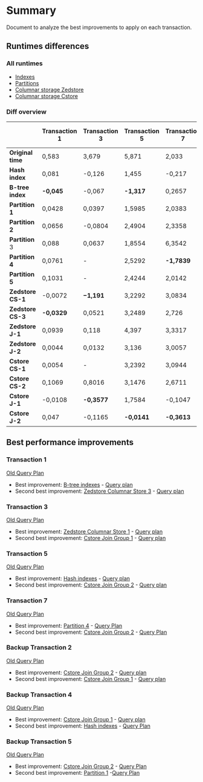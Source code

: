 # Summary

Document to analyze the best improvements to apply on each transaction.

## Runtimes differences

### All runtimes
- [Indexes](https://github.com/ADB-Team/railway-db-public/blob/main/doc/runtimes_indexes.md)
- [Partitions](https://github.com/ADB-Team/railway-db-public/blob/main/doc/runtimes_partitions.md)
- [Columnar storage Zedstore](https://github.com/ADB-Team/railway-db-public/blob/main/doc/runtimes_zedstore.md)
- [Columnar storage Cstore](https://github.com/ADB-Team/railway-db-public/blob/main/doc/runtimes_zedstore.md)

### Diff overview

||Transaction 1|Transaction 3|Transaction 5   |Transaction 7|Backup transaction 2|Backup transaction 4|Backup transaction 5|
|----|-------------|-------------|----------------|-------------|--------------------|--------------------|--------------------|
|**Original time**|0,583|3,679|5,871|2,033|1,074|1,661|6,5041
|**Hash index**|0,081        |-0,126       |1,455           |-0,217       |1,119               |**-0,688**              |1,996               |
|**B-tree index**|**-0,045**       |-0,067       |**-1,317**          |0,2657       |0,0866              |0,493               |-2,007              |
|**Partition 1**|0,0428       |0,0397       |1,5985          |2,0383       |-0,0993            |-0,074              |**-3,9392**             |
|**Partition 2**|0,0656       |-0,0804      |2,4904          |2,3358       |0,0138              |0,0601              |-0,1546             |
|**Partition** 3|0,088        |0,0637       |1,8554          |6,3542       |0,0749              |-0,0282             |-0,1624             |
|**Partition 4**|0,0761       |-            |2,5292          |**-1,7839**      |-0,0011             |-0,1599             |-0,1146             |
|**Partition 5**|0,1031       |-            |2,4244          |2,0142       |0,1136              |0,0091              |-0,2793             |
|**Zedstore CS-1**|-0,0072      |**−1,191**      |3,2292          |3,0834       |0,3525              |0,0823              |1,0984              |
|**Zedstore CS-3**|**-0,0329**      |0,0521       |3,2489          |2,726        |0,3004              |-0,0014             |0,9658              |
|**Zedstore J-1**|0,0939       |0,118        |4,397           |3,3317       |0,4409              |-0,6689             |1,0871              |
|**Zedstore J-2**|0,0044       |0,0132       |3,136           |3,0057       |0,3361              |0,07                |-3,2908             |
|**Cstore CS-1**|0,0054       |-            |3,2392          |3,0944       |0,3509              |0,0806              |1,0509              |
|**Cstore CS-2**|0,1069       |0,8016       |3,1476          |2,6711       |0,4321              |1,0604              |0,3191              |
|**Cstore J-1**|-0,0108      |**-0,3577**      |1,7584          |-0,1047      |**-0,1159**            |**-2,9067**             |0,3706              |
|**Cstore J-2**|0,047        |-0,1165      |**-0,0141**         |**-0,3613**      |**-0,1362**             |-0,309              |**-6,2677**             |

## Best performance improvements 

### Transaction 1

[Old Query Plan](https://github.com/ADB-Team/railway-db-public/blob/main/query-plans/original/transaction1.md)

- Best improvement: [B-tree indexes](https://github.com/ADB-Team/railway-db-public/blob/main/specs/indexes.md) - [Query plan](https://github.com/ADB-Team/railway-db-public/blob/main/query-plans/with-indexes/transaction1_btree.md)
- Second best improvement: [Zedstore Columnar Store 3](https://github.com/ADB-Team/railway-db-public/blob/main/specs/columnar-store.md#columnar-store-3) - [Query plan](https://github.com/ADB-Team/railway-db-public/blob/main/query-plans/columnar-stores/zedstore/cs3/transaction1.md)

### Transaction 3

[Old Query Plan](https://github.com/ADB-Team/railway-db-public/blob/main/query-plans/original/transaction3.md)

- Best improvement: [Zedstore Columnar Store 1](https://github.com/ADB-Team/railway-db-public/blob/main/specs/columnar-store.md#columnar-store-1) - [Query plan](https://github.com/ADB-Team/railway-db-public/blob/main/query-plans/columnar-stores/zedstore/cs1/transaction3.md)
- Second best improvement: [Cstore Join Group 1](https://github.com/ADB-Team/railway-db-public/blob/main/specs/columnar-store.md#join-group-1) - [Query plan](https://github.com/ADB-Team/railway-db-public/blob/main/query-plans/columnar-stores/zedstore/cs1/transaction3.md)

### Transaction 5

[Old Query Plan](https://github.com/ADB-Team/railway-db-public/blob/main/query-plans/original/transaction5.md)

- Best improvement: [Hash indexes](https://github.com/ADB-Team/railway-db-public/blob/main/specs/indexes.md) - [Query plan](https://github.com/ADB-Team/railway-db-public/blob/main/query-plans/with-indexes/transaction5_hash.md)
- Second best improvement: [Cstore Join Group 2](https://github.com/ADB-Team/railway-db-public/blob/main/specs/columnar-store.md#join-group-2) - [Query plan](https://github.com/ADB-Team/railway-db-public/blob/main/query-plans/columnar-stores/zedstore/jg2bt5.md)

### Transaction 7

[Old Query Plan](https://github.com/ADB-Team/railway-db-public/blob/main/query-plans/original/transaction7.md)

- Best improvement: [Partition 4](https://github.com/ADB-Team/railway-db-public/blob/main/specs/partitions.md#partition-4) - [Query Plan](https://github.com/ADB-Team/railway-db-public/blob/main/query-plans/partitions/partition4/transaction7.md)
- Second best improvement: [Cstore Join Group 2](https://github.com/ADB-Team/railway-db-public/blob/main/specs/columnar-store.md#join-group-2) - [Query Plan](https://github.com/ADB-Team/railway-db-public/blob/main/query-plans/columnar-stores/zedstore/jb2t7.md)

### Backup Transaction 2

[Old Query Plan](https://github.com/ADB-Team/railway-db-public/blob/main/query-plans/original/backup-transaction2.md)

- Best improvement: [Cstore Join Group 2](https://github.com/ADB-Team/railway-db-public/blob/main/specs/columnar-store.md#join-group-2) - [Query plan](https://github.com/ADB-Team/railway-db-public/blob/main/query-plans/cstore/cs2/backup-transaction2.md)
- Second best improvement: [Cstore Join Group 1](https://github.com/ADB-Team/railway-db-public/blob/main/specs/columnar-store.md#join-group-1) - [Query plan](https://github.com/ADB-Team/railway-db-public/blob/main/query-plans/cstore/cs1/backup-transaction2.md)

### Backup Transaction 4

[Old Query Plan](https://github.com/ADB-Team/railway-db-public/blob/main/query-plans/original/backup-transaction4.md)

- Best improvement: [Cstore Join Group 1](https://github.com/ADB-Team/railway-db-public/blob/main/specs/columnar-store.md#join-group-1) - [Query plan](https://github.com/ADB-Team/railway-db-public/blob/main/query-plans/columnar-stores/zedstore/jg1bt4.md)
- Second best improvement: [Hash indexes](https://github.com/ADB-Team/railway-db-public/blob/main/specs/indexes.md) - [Query Plan]()

### Backup Transaction 5

[Old Query Plan](https://github.com/ADB-Team/railway-db-public/blob/main/query-plans/original/backup-transaction5.md)

- Best improvement: [Cstore Join Group 2](https://github.com/ADB-Team/railway-db-public/blob/main/specs/columnar-store.md#join-group-2) - [Query Plan](https://github.com/ADB-Team/railway-db-public/blob/main/query-plans/columnar-stores/zedstore/jg2bt5.md)
- Second best improvement: [Partition 1](https://github.com/ADB-Team/railway-db-public/blob/main/specs/partitions.md#partition-1) -[Query Plan](https://github.com/ADB-Team/railway-db-public/tree/main/query-plans/partitions/partition1/backup-transaction5.md)